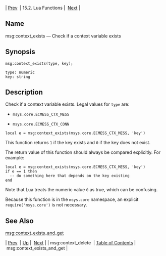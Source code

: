 | [Prev](lua.ref.msg_context_delete)  | 15.2. Lua Functions |  [Next](lua.ref.msg_context_exists_and_get.php) |

<a name="lua.ref.msg_context_exists"></a>
## Name

msg:context_exists — Check if a context variable exists

<a name="idp24300112"></a>
## Synopsis

`msg:context_exists(type, key);`

```
type: numeric
key: string
```
<a name="idp24302816"></a>
## Description

Check if a context variable exists. Legal values for `type` are:

*   `msys.core.ECMESS_CTX_MESS`

*   `msys.core.ECMESS_CTX_CONN`

`local e = msg:context_exists(msys.core.ECMESS_CTX_MESS, 'key')`

This function returns `1` if the key exists and `0` if the key does not exist.

The return value of this function should always be compared explicitly. For example:

```
local e = msg:context_exists(msys.core.ECMESS_CTX_MESS, 'key')
if e == 1 then
  -- do something here that depends on the key existing
end
```

Note that Lua treats the numeric value `0` as true, which can be confusing.

Because this function is in the `msys.core` namespace, an explicit `require('msys.core')` is not necessary.

<a name="idp24313232"></a>
## See Also

[msg:context_exists_and_get](lua.ref.msg_context_exists_and_get "msg:context_exists_and_get")

| [Prev](lua.ref.msg_context_delete)  | [Up](lua.function.details.php) |  [Next](lua.ref.msg_context_exists_and_get.php) |
| msg:context_delete  | [Table of Contents](index) |  msg:context_exists_and_get |
